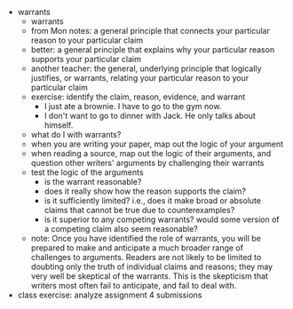 <!--- last updated 2023-03-28 --->

- warrants
	- warrants  
	- from Mon notes: a general principle that connects your particular reason to your particular claim  
	- better: a general principle that explains why your particular reason supports your particular claim  
	- another teacher:  the general, underlying principle that logically justifies, or warrants, relating your particular reason to your particular claim  
	- exercise: identify the claim, reason, evidence, and warrant  
		- I just ate a brownie. I have to go to the gym now.
		- I don't want to go to dinner with Jack. He only talks about himself.
	- what do I with warrants?  
	- when you are writing your paper, map out the logic of your argument  
	- when reading a source, map out the logic of their arguments, and question other writers' arguments by challenging their warrants  
	- test the logic of the arguments  
		- is the warrant reasonable?  
		- does it really show how the reason supports the claim?  
		- is it sufficiently limited? i.e., does it make broad or absolute claims that cannot be true due to counterexamples?  
		- is it superior to any competing warrants? would some version of a competing claim also seem reasonable?  
	- note: Once you have identified the role of warrants, you will be prepared to make and anticipate a much broader range of challenges to arguments.  Readers are not likely to be limited to doubting only the truth of individual claims and reasons; they may very well be skeptical of the warrants.  This is the skepticism that writers most often fail to anticipate, and fail to deal with.   
- class exercise: analyze assignment 4 submissions  
